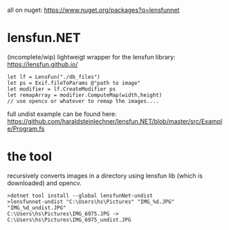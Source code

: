 all on nuget: https://www.nuget.org/packages?q=lensfunnet

# lensfun.NET

(incomplete/wip) lightweigt wrapper for the lensfun library: https://lensfun.github.io/

```
let lf = LensFun("./db_files")
let ps = Exif.fileToParams @"path to image"
let modifier = lf.CreateModifier ps
let remapArray = modifier.ComputeMap(width,height)
// use opencv or whatever to remap the images....
```

full undist example can be found here: https://github.com/haraldsteinlechner/lensfun.NET/blob/master/src/Example/Program.fs


# the tool

recursively converts images in a directory using lensfun lib (which is downloaded) and opencv.

```
>dotnet tool install --global lensfunNet-undist 
>lensfunnet-undist "C:\Users\hs\Pictures" "IMG_%d.JPG" "IMG_%d_undist.JPG"
C:\Users\hs\Pictures\IMG_6975.JPG -> C:\Users\hs\Pictures\IMG_6975_undist.JPG
```
